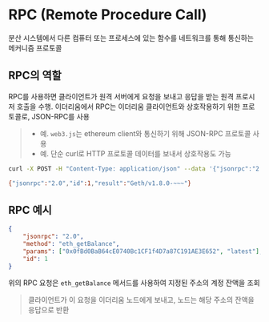 # RPC (Remote Procedure Call)
분산 시스템에서 다른 컴퓨터 또는 프로세스에 있는 함수를 네트워크를 통해 통신하는 메커니즘 프로토콜

## RPC의 역할
RPC를 사용하면 클라이언트가 원격 서버에게 요청을 보내고 응답을 받는 원격 프로시저 호출을 수행. 이더리움에서 RPC는 이더리움 클라이언트와 상호작용하기 위한 프로토콜로, JSON-RPC를 사용

> - 예. `web3.js`는 ethereum client와 통신하기 위해 JSON-RPC 프로토콜 사용
> - 예. 단순 curl로 HTTP 프로토콜 데이터를 보내서 상호작용도 가능
```sh
curl -X POST -H "Content-Type: application/json" --data '{"jsonrpc":"2.0", "method":"web3_clientVersion", "params":[],"id":1}' http://localhost:8545

{"jsonrpc":"2.0","id":1,"result":"Geth/v1.8.0-~~~"}
```

## RPC 예시
```json
{
    "jsonrpc": "2.0",
    "method": "eth_getBalance",
    "params": ["0x0fBd0BaB64cE0740Bc1CF1f4D7a87C191AE3E652", "latest"],
    "id": 1
}
```

위의 RPC 요청은 `eth_getBalance` 메서드를 사용하여 지정된 주소의 계정 잔액을 조회
> 클라이언트가 이 요청을 이더리움 노드에게 보내고, 노드는 해당 주소의 잔액을 응답으로 반환